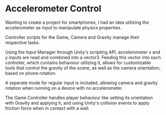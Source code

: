 # Accelerometer Control

Wanting to create a project for smartphones, I had an idea utilizing the accelerometer as input to manipulate physics properties.

Controller scripts for the Game, Camera and Gravity manage their respective tasks.

Using the Input Manager through Unity's scripting API, accelerometer x and y inputs are read and combined into a vector3.
Feeding this vector into each controller, which contains behaviour utilizing it, allows for customizable tools that control the gravity of the scene, as well as the camera orientation, based on phone rotation.

A seperate mode for regular input is included, allowing camera and gravity rotation when running on a device with no accelerometer. 

The Game Controller handles player behaviour like setting its orientation with Gravity and applying it, and using Unity's collision events to apply friction force when in contact with a wall.
